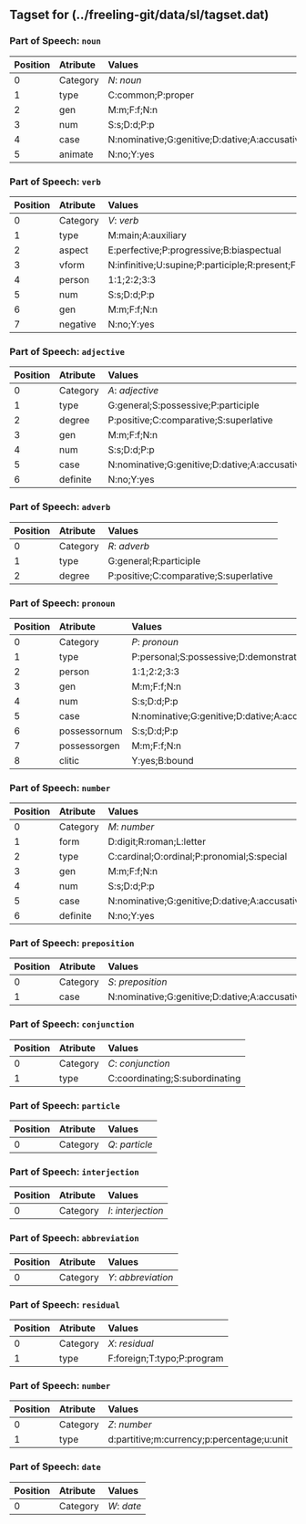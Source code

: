 ## Tagset for (../freeling-git/data/sl/tagset.dat)

### Part of Speech: `noun`
| Position | Atribute | Values |
|:----     |:----     |:----   |
| 0        | Category | *N*: _noun_ |
| 1 | type | C:common;P:proper |
| 2 | gen | M:m;F:f;N:n |
| 3 | num | S:s;D:d;P:p |
| 4 | case | N:nominative;G:genitive;D:dative;A:accusative;L:locative;I:instrumental |
| 5 | animate | N:no;Y:yes |
### Part of Speech: `verb`
| Position | Atribute | Values |
|:----     |:----     |:----   |
| 0        | Category | *V*: _verb_ |
| 1 | type | M:main;A:auxiliary |
| 2 | aspect | E:perfective;P:progressive;B:biaspectual |
| 3 | vform | N:infinitive;U:supine;P:participle;R:present;F:future;C:conditional;M:imperative |
| 4 | person | 1:1;2:2;3:3 |
| 5 | num | S:s;D:d;P:p |
| 6 | gen | M:m;F:f;N:n |
| 7 | negative | N:no;Y:yes |
### Part of Speech: `adjective`
| Position | Atribute | Values |
|:----     |:----     |:----   |
| 0        | Category | *A*: _adjective_ |
| 1 | type | G:general;S:possessive;P:participle |
| 2 | degree | P:positive;C:comparative;S:superlative |
| 3 | gen | M:m;F:f;N:n |
| 4 | num | S:s;D:d;P:p |
| 5 | case | N:nominative;G:genitive;D:dative;A:accusative;L:locative;I:instrumental |
| 6 | definite | N:no;Y:yes |
### Part of Speech: `adverb`
| Position | Atribute | Values |
|:----     |:----     |:----   |
| 0        | Category | *R*: _adverb_ |
| 1 | type | G:general;R:participle |
| 2 | degree | P:positive;C:comparative;S:superlative |
### Part of Speech: `pronoun`
| Position | Atribute | Values |
|:----     |:----     |:----   |
| 0        | Category | *P*: _pronoun_ |
| 1 | type | P:personal;S:possessive;D:demonstrative;R:relative;X:reflexive;C:General;Q:interrogative;I:indefinite;Z:negative |
| 2 | person | 1:1;2:2;3:3 |
| 3 | gen | M:m;F:f;N:n |
| 4 | num | S:s;D:d;P:p |
| 5 | case | N:nominative;G:genitive;D:dative;A:accusative;L:locative;I:instrumental |
| 6 | possessornum | S:s;D:d;P:p |
| 7 | possessorgen | M:m;F:f;N:n |
| 8 | clitic | Y:yes;B:bound |
### Part of Speech: `number`
| Position | Atribute | Values |
|:----     |:----     |:----   |
| 0        | Category | *M*: _number_ |
| 1 | form | D:digit;R:roman;L:letter |
| 2 | type | C:cardinal;O:ordinal;P:pronomial;S:special |
| 3 | gen | M:m;F:f;N:n |
| 4 | num | S:s;D:d;P:p |
| 5 | case | N:nominative;G:genitive;D:dative;A:accusative;L:locative;I:instrumental |
| 6 | definite | N:no;Y:yes |
### Part of Speech: `preposition`
| Position | Atribute | Values |
|:----     |:----     |:----   |
| 0        | Category | *S*: _preposition_ |
| 1 | case | N:nominative;G:genitive;D:dative;A:accusative;L:locative;I:instrumental |
### Part of Speech: `conjunction`
| Position | Atribute | Values |
|:----     |:----     |:----   |
| 0        | Category | *C*: _conjunction_ |
| 1 | type | C:coordinating;S:subordinating |
### Part of Speech: `particle`
| Position | Atribute | Values |
|:----     |:----     |:----   |
| 0        | Category | *Q*: _particle_ |
### Part of Speech: `interjection`
| Position | Atribute | Values |
|:----     |:----     |:----   |
| 0        | Category | *I*: _interjection_ |
### Part of Speech: `abbreviation`
| Position | Atribute | Values |
|:----     |:----     |:----   |
| 0        | Category | *Y*: _abbreviation_ |
### Part of Speech: `residual`
| Position | Atribute | Values |
|:----     |:----     |:----   |
| 0        | Category | *X*: _residual_ |
| 1 | type | F:foreign;T:typo;P:program |
### Part of Speech: `number`
| Position | Atribute | Values |
|:----     |:----     |:----   |
| 0        | Category | *Z*: _number_ |
| 1 | type | d:partitive;m:currency;p:percentage;u:unit |
### Part of Speech: `date`
| Position | Atribute | Values |
|:----     |:----     |:----   |
| 0        | Category | *W*: _date_ |
